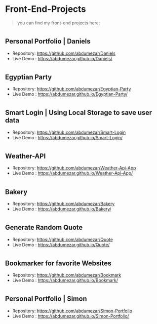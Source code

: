 # Front-End-Projects
> you can find my front-end projects here:
#
## Personal Portfolio | Daniels
- Repository: https://github.com/abdumezar/Daniels
- Live Demo : https://abdumezar.github.io/Daniels/
#
## Egyptian Party
- Repository: https://github.com/abdumezar/Egyptian-Party
- Live Demo : https://abdumezar.github.io/Egyptian-Party/
#
## Smart Login | Using Local Storage to save user data
- Repository: https://github.com/abdumezar/Smart-Login
- Live Demo : https://abdumezar.github.io/Smart-Login/
#
## Weather-API
- Repository: https://github.com/abdumezar/Weather-Api-App
- Live Demo : https://abdumezar.github.io/Weather-Api-App/
#
## Bakery
- Repository: https://github.com/abdumezar/Bakery
- Live Demo : https://abdumezar.github.io/Bakery/
#
## Generate Random Quote
- Repository: https://github.com/abdumezar/Quote
- Live Demo : https://abdumezar.github.io/Quote/
#
## Bookmarker for favorite Websites
- Repository: https://github.com/abdumezar/Bookmark
- Live Demo : https://abdumezar.github.io/Bookmark/
#
## Personal Portfolio | Simon
- Repository: https://github.com/abdumezar/Simon-Portfolio
- Live Demo : https://abdumezar.github.io/Simon-Portfolio/
